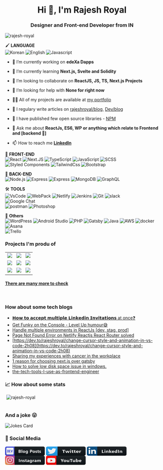 <h1 align="center">Hi 👋, I'm Rajesh Royal</h1>
<h3 align="center" align-items="center">Designer and Front-end Developer from IN</h3>

<p align="left"> <img src="https://komarev.com/ghpvc/?username=rajesh-royal" alt="rajesh-royal" /> </p>

🖌 **LANGUAGE** <br />
![Korean](https://img.shields.io/badge/-Hindi-orange)
![English](https://img.shields.io/badge/English-blue)
![Javascript](https://img.shields.io/badge/JavaScript-black?logo=Javascript)

- 🔭 I’m currently working on **edeXa Dapps**

- 🌱 I’m currently learning **Next.js, Svelte and Solidity**

- 👯 I’m looking to collaborate on **ReactJS, JS, TS, Next.js Projects**

- 🤝 I’m looking for help with **None for right now**

- 👨‍💻 All of my projects are available at [my portfolio](https://rajeshroyal.com)

- 📝 I regulary write articles on [rajeshroyal/blog](https://rajeshroyal.com/blog), [Dev/blog](https://dev.to/rajeshroyal)
 
- 📢 I have published few open source libraries - [NPM](https://www.npmjs.com/~rajesh896)

- 💬 Ask me about **ReactJs, ES6, WP or anything which relate to Frontend and [backend 🙂]**

- 📫 How to reach me **[LinkedIn](https://www.linkedin.com/in/rajesh-royal)**

🌱 **FRONT-END** <br />
![React](https://img.shields.io/badge/React-black?logo=react)
![Next.JS](https://img.shields.io/badge/Next.JS-black?logo=Next.JS)
![TypeScript](https://img.shields.io/badge/TypeScript-black?logo=typescript)
![JavaScript](https://img.shields.io/badge/ES6,%20HTML5,%20CSS3-black?logo=javascript)
![SCSS](https://img.shields.io/badge/SCSS-black?logo=sass)
![Styled Components](https://img.shields.io/badge/Styled%20Components-black?logo=styled-components)
![TailwindCss](https://img.shields.io/badge/Tailwind-black?logo=Tailwindcss)
![Bootstrap](https://img.shields.io/badge/Bootstrap-black?logo=Bootstrap)

🌱 **BACK-END** <br />
![Node.js](https://img.shields.io/badge/Node.js-black?logo=node.js)
![Express](https://img.shields.io/badge/Express-black?logo=express)
![Express](https://img.shields.io/badge/Nest.js-black?logo=nestjs)
![MongoDB](https://img.shields.io/badge/MongoDB-black?logo=mongodb)
![GraphQL](https://img.shields.io/badge/GraphQL-black?logo=graphql)

🛠 **TOOLS** <br />
![VsCode](https://img.shields.io/badge/VSCode-black?logo=visual-studio-code)
![WebPack](https://img.shields.io/badge/Webpack-black?logo=webpack)
![Netlify](https://img.shields.io/badge/Netlify-black?logo=netlify)
![Jenkins](https://img.shields.io/badge/Jenkins-black?logo=jenkins) 
![Git](https://img.shields.io/badge/Git-black?logo=git) 
![slack](https://img.shields.io/badge/Slack-black?logo=slack)	
![Google Chat](https://img.shields.io/badge/GChat-black?logo=google-chat)	
![postman](https://img.shields.io/badge/Postman-black?logo=postman) 
![Photoshop](https://img.shields.io/badge/Photoshop-black?logo=adobe%20photoshop)


🧯 **Others** <br />
![WordPress](https://img.shields.io/badge/Wordpress-black?logo=wordpress)
![Android Studio](https://img.shields.io/badge/Android%20Studio-black?logo=android-studio)
![PHP](https://img.shields.io/badge/Gatsby-black?logo=gatsby)
![Gatsby](https://img.shields.io/badge/PHP-black?logo=php)
![Java](https://img.shields.io/badge/JAVA-black?logo=java)
![AWS](https://img.shields.io/badge/AWS-black?logo=Amazon-AWS)
![docker](https://img.shields.io/badge/Docker-black?logo=docker)
![Asana](https://img.shields.io/badge/Asana-black?logo=asana)	
![Trello](https://img.shields.io/badge/Trello-black?logo=trello)	

### Projects I'm produ of
<table>
  <tr>
    <td><a href="https://github.com/Rajesh-Royal/vthumb.js" target="_blank"><img src="https://user-images.githubusercontent.com/24524924/164651028-1a35b1a9-61eb-47d9-ad70-362060f8e5c7.gif" width=300></a></td>
    <td><a href="https://github.com/Rajesh-Royal/Broprint.js" target="_blank"><img src="https://user-images.githubusercontent.com/24524924/163906729-f34e193a-e202-43ae-ba4b-c460da6cc911.gif" width=300></a></td>
    <td><a href="https://github.com/Rajesh-Royal/netflix-frontend-clone" target="_blank"><img src="https://github.com/Rajesh-Royal/netflix-frontend-clone/raw/master/images/final%20screenshot%20readme%20preview.jpg" width=300 ></a></td>
  </tr>
  <tr>
    <td><a href="https://github.com/Rajesh-Royal/WYNK-Music-App-Clone" target="_blank"><img src="https://user-images.githubusercontent.com/24524924/169729910-1fef9c22-52a3-4586-8876-913e1a9c9c60.gif" width=300></a></td>
    <td><a href="https://github.com/Rajesh-Royal/Employee-Management-Dashboard" target="_blank"><img src="https://user-images.githubusercontent.com/24524924/173211713-7fd30316-6e16-451d-b6f0-61783bc2e8b3.png" width=300></a></td>
    <td><a href="https://github.com/Rajesh-Royal/video-chat-one-to-one-node-js" target="_blank"><img src="https://user-images.githubusercontent.com/24524924/110233509-67294f00-7f4a-11eb-9dc8-0c4e1424b860.png" width=300 ></a></td>
  </tr>
  <tr>
    <td><a href="https://github.com/Rajesh-Royal/josh-website-ui" target="_blank"><img src="https://screenshot-proxy.netlify.app/f_avif,w_336/https://d33wubrfki0l68.cloudfront.net/62bc498bd3f6e20009cc3889/screenshot_2022-06-29-12-47-04-0000.png" width=300></a></td>
    <td><a href="https://github.com/Rajesh-Royal/developer-portfolio-blog-ecommerce" target="_blank"><img src="https://github.com/Rajesh-Royal/developer-portfolio-blog-ecommerce/raw/develop/src/images/final%20screenshot%20readme%20preview.jpg" width=300></a></td>
    <td><a href="https://github.com/Rajesh-Royal/car-bidding-system-react" target="_blank"><img src="https://github.com/Rajesh-Royal/car-bidding-system-react/raw/develop/src/assets/images/CarBiddingProjectImage.png" width=300 ></a></td>
  </tr>
 </table>


 #### [There are many more to check](https://github.com/Rajesh-Royal?tab=repositories)
 &nbsp;

### How about some tech blogs
<!-- BLOG-POST-LIST:START -->
- [𝗛𝗼𝘄 𝘁𝗼 𝗮𝗰𝗰𝗲𝗽𝘁 𝗺𝘂𝗹𝘁𝗶𝗽𝗹𝗲 𝗟𝗶𝗻𝗸𝗲𝗱𝗶𝗻 𝗜𝗻𝘃𝗶𝘁𝗮𝘁𝗶𝗼𝗻𝘀 at once❓](https://dev.to/rajeshroyal/at-once-5c2m)
- [Get Funky on the Console - Level Up humour😅](https://dev.to/rajeshroyal/get-funky-on-the-console-level-up-humour-12a6)
- [Handle multiple environments in ReactJs [dev, stag, prod]](https://dev.to/rajeshroyal/handle-multiple-environments-in-reactjs-dev-stag-prod-1b9e)
- [Page Not Found Error on Netlify Reactjs React Router solved](https://dev.to/rajeshroyal/page-not-found-error-on-netlify-reactjs-react-router-solved-43oa)
- [https://dev.to/rajeshroyal/change-cursor-style-and-animation-in-vs-code-2h08](https://dev.to/rajeshroyal/change-cursor-style-and-animation-in-vs-code-2h08)
- [Sharing my experiences with cancer in the workplace](https://dev.to/rajeshroyal/sharing-my-experiences-with-cancer-in-the-workplace-7d)
- [1 reason for choosing next.js over gatsby](https://dev.to/rajeshroyal/1-reason-for-choosing-next-js-over-gatsby-ndd)
- [How to solve low disk space issue in windows.](https://dev.to/rajeshroyal/how-to-solve-low-disk-space-issue-in-windows-3c2g)
- [the-tech-tools-I-use-as-frontend-engineer](https://dev.to/rajeshroyal/the-tech-tools-i-use-as-frontend-engineer-1275)
<!-- BLOG-POST-LIST:END -->


### 📈 How about some stats
<div align="left">&nbsp;<img align="center" src="https://github-readme-stats.vercel.app/api?username=rajesh-royal&show_icons=true" alt="rajesh-royal" /></div>
<br/>

### And a joke 😜
![Jokes Card](https://readme-jokes.vercel.app/api?hideBorder)

### 📱 Social Media
<p align="left">
<a href="https://dev.to/rajeshroyal" target="blank"><img align="center" src="https://github.com/MikeCodesDotNET/ColoredBadges/blob/master/svg/blogs/devto.svg" alt="rajeshroyal" height="30" width="130" /></a>
<a href="https://twitter.com/raj_896" target="blank"><img align="center" src="https://github.com/MikeCodesDotNET/ColoredBadges/blob/master/svg/social/twitter.svg" alt="raj_896" height="30" width="130" /></a>
<a href="https://linkedin.com/in/rajesh-royal" target="blank"><img align="center" src="https://github.com/MikeCodesDotNET/ColoredBadges/blob/master/svg/social/linkedin.svg" alt="rajesh-royal" height="30" width="130" /></a>
<a href="https://instagram.com/rajesh.royal" target="blank"><img align="center" src="https://github.com/MikeCodesDotNET/ColoredBadges/blob/master/svg/social/instagram.svg" alt="rajesh.royal" height="30" width="130" /></a>
<a href="https://www.youtube.com/channel/UCBb97XjrfMYbUTh5bPzEn7g" target="blank"><img align="center" src="https://github.com/MikeCodesDotNET/ColoredBadges/blob/master/svg/streaming/youtube.svg" alt="ucp_2dqfxjvlamkwwsoidrqw" height="30" width="130" /></a>
</p>
